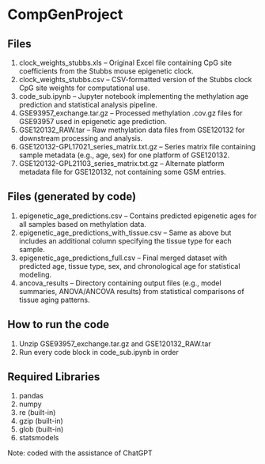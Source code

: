 # CompGenProject
## Files
1. clock_weights_stubbs.xls – Original Excel file containing CpG site coefficients from the Stubbs mouse epigenetic clock.
2. clock_weights_stubbs.csv – CSV-formatted version of the Stubbs clock CpG site weights for computational use.
3. code_sub.ipynb – Jupyter notebook implementing the methylation age prediction and statistical analysis pipeline.
4. GSE93957_exchange.tar.gz – Processed methylation .cov.gz files for GSE93957 used in epigenetic age prediction.
5. GSE120132_RAW.tar – Raw methylation data files from GSE120132 for downstream processing and analysis.
6. GSE120132-GPL17021_series_matrix.txt.gz – Series matrix file containing sample metadata (e.g., age, sex) for one platform of GSE120132.
7. GSE120132-GPL21103_series_matrix.txt.gz – Alternate platform metadata file for GSE120132, not containing some GSM entries.

## Files (generated by code)
1. epigenetic_age_predictions.csv – Contains predicted epigenetic ages for all samples based on methylation data.
2. epigenetic_age_predictions_with_tissue.csv – Same as above but includes an additional column specifying the tissue type for each sample.
3. epigenetic_age_predictions_full.csv – Final merged dataset with predicted age, tissue type, sex, and chronological age for statistical modeling.
4. ancova_results – Directory containing output files (e.g., model summaries, ANOVA/ANCOVA results) from statistical comparisons of tissue aging patterns.

## How to run the code
1. Unzip GSE93957_exchange.tar.gz and GSE120132_RAW.tar
2. Run every code block in code_sub.ipynb in order

## Required Libraries
1. pandas
2. numpy
3. re (built-in)
4. gzip (built-in)
5. glob (built-in)
6. statsmodels

Note: coded with the assistance of ChatGPT
